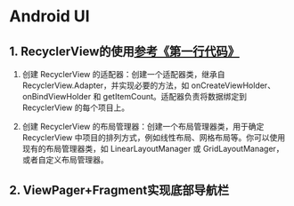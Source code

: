 # Android UI
## 1. RecyclerView的使用[参考《第一行代码》](https://github.com/guolindev/booksource/tree/master/chapter3/RecyclerViewTest)
1. 创建 RecyclerView 的适配器：创建一个适配器类，继承自 RecyclerView.Adapter，并实现必要的方法，如 onCreateViewHolder、onBindViewHolder 和 getItemCount。适配器负责将数据绑定到 RecyclerView 的每个项目上。

2. 创建 RecyclerView 的布局管理器：创建一个布局管理器类，用于确定 RecyclerView 中项目的排列方式，例如线性布局、网格布局等。你可以使用现有的布局管理器类，如 LinearLayoutManager 或 GridLayoutManager，或者自定义布局管理器。

## 2. ViewPager+Fragment实现底部导航栏
